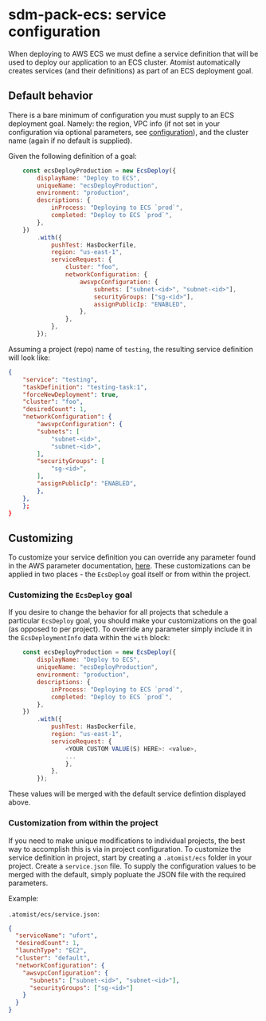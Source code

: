 # sdm-pack-ecs: service configuration

When deploying to AWS ECS we must define a service definition that will be used to deploy our application to an ECS cluster.  Atomist automatically creates services (and their definitions) as part of an ECS deployment goal.

## Default behavior

There is a bare minimum of configuration you must supply to an ECS deployment goal.  Namely: the region, VPC info (if not set in your configuration via optional parameters, see [configuration](configuration.md)), and the cluster name (again if no default is supplied).

Given the following definition of a goal:
```javascript
    const ecsDeployProduction = new EcsDeploy({
        displayName: "Deploy to ECS",
        uniqueName: "ecsDeployProduction",
        environment: "production",
        descriptions: {
            inProcess: "Deploying to ECS `prod`",
            completed: "Deploy to ECS `prod`",
        },
    })
        .with({
            pushTest: HasDockerfile,
            region: "us-east-1",
            serviceRequest: {
                cluster: "foo",
                networkConfiguration: {
                    awsvpcConfiguration: {
                        subnets: ["subnet-<id>", "subnet-<id>"],
                        securityGroups: ["sg-<id>"],
                        assignPublicIp: "ENABLED",
                    },
                },
            },
        });
```

Assuming a project (repo) name of `testing`, the resulting service definition will look like:

```json
{
    "service": "testing",
    "taskDefinition": "testing-task:1",
    "forceNewDeployment": true,
    "cluster": "foo",
    "desiredCount": 1,
    "networkConfiguration": {
        "awsvpcConfiguration": {
        "subnets": [
            "subnet-<id>",
            "subnet-<id>",
        ],
        "securityGroups": [
            "sg-<id>",
        ],
        "assignPublicIp": "ENABLED",
        },
    },
    };
}
```

## Customizing

To customize your service definition you can override any parameter found in the AWS parameter documentation, [here](https://docs.aws.amazon.com/AmazonECS/latest/developerguide/service_definition_parameters.html).  These customizations can be applied in two places - the `EcsDeploy` goal itself or from within the project.

### Customizing the `EcsDeploy` goal

If you desire to change the behavior for all projects that schedule a particular `EcsDeploy` goal, you should make your customizations on the goal (as opposed to per project).  To override any parameter simply include it in the `EcsDeploymentInfo` data within the `with` block:

```javascript
    const ecsDeployProduction = new EcsDeploy({
        displayName: "Deploy to ECS",
        uniqueName: "ecsDeployProduction",
        environment: "production",
        descriptions: {
            inProcess: "Deploying to ECS `prod`",
            completed: "Deploy to ECS `prod`",
        },
    })
        .with({
            pushTest: HasDockerfile,
            region: "us-east-1",
            serviceRequest: {
                <YOUR CUSTOM VALUE(S) HERE>: <value>,
                ...
                },
            },
        });
```

These values will be merged with the default service defintion displayed above.


### Customization from within the project

If you need to make unique modifications to individual projects, the best way to accomplish this is via in project configuration.  To customize the service definition in project, start by creating a `.atomist/ecs` folder in your project.  Create a `service.json` file.  To supply the configuration values to be merged with the default, simply popluate the JSON file with the required parameters.

Example:

`.atomist/ecs/service.json`:
```json
{
  "serviceName": "ufort",
  "desiredCount": 1,
  "launchType": "EC2",
  "cluster": "default",
  "networkConfiguration": {
    "awsvpcConfiguration": {
      "subnets": ["subnet-<id>", "subnet-<id>"],
      "securityGroups": ["sg-<id>"]
    }
  }
}
```